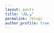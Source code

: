 ```yaml
---
layout: posts
title: "وبلاگ"
permalink: /blog/
author_profile: true
---
```



<!-- <ul>
  {% for post in site.posts %}
    <li>
      <a href="{{ post.url }}">{{ post.title }}</a>
      {{ post.excerpt }}
    </li>
  {% endfor %}
</ul> -->

<!-- {% for post in site.posts limit: 5 %}
  {% include archive-single.html %}
{% endfor %} -->
